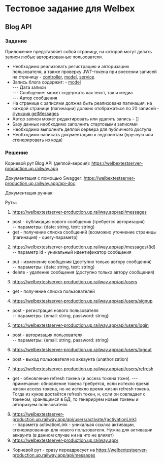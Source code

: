 # Тестовое задание для Welbex
## Blog API

### Задание
Приложение представляет собой страницу, на которой могут делать записи любые авторизованные пользователи.

* Необходимо реализовать регистрацию и авторизацию пользователя, а также проверку JWT-токена при внесении записей на страницу - 
[controller](https://github.com/damirios/welbex_test_server/blob/main/controllers/user_controller.js),
[model](https://github.com/damirios/welbex_test_server/blob/main/models/user_model.js),
[service](https://github.com/damirios/welbex_test_server/blob/main/service/user_service.js).
* Запись блога содержит: - [model](https://github.com/damirios/welbex_test_server/blob/main/models/message_model.js)<br>
    --- Дата записи<br>
    --- Сообщение: может содержать как текст, так и медиа<br>
    --- Автор сообщения<br>
* На странице с записями должна быть реализована пагинация, на каждой странице (пагинации) должно отображаться по 20 записей - [функция getMessages](https://github.com/damirios/welbex_test_server/blob/main/service/blog_service.js)
* Автор записи может редактировать или удалять запись - []
* Базу данных необходимо заполнить стартовыми записями
* Необходимо выполнить деплой сервера для публичного доступа
* Необходимо написать документацию к эндпоинтам (вручную или сгенерировать из кода)

### Решение
Корневой рут Blog API (деплой-версия): https://welbextestserver-production.up.railway.app

Документация с помощью Swagger: https://welbextestserver-production.up.railway.app/api-doc

Документация ручная:

Руты:
1. https://welbextestserver-production.up.railway.app/api/messages
* post - публикация нового сообщения (требуется авторизация)<br>
-- параметры: {date: string, text: string}
* get - получение списка сообщений (возможно уточнение страницы (пагинация) - query-параметр)
2. https://welbextestserver-production.up.railway.app/api/messages/{id}<br>
-- параметр id - уникальный идентификатор сообщения
* put - изменение сообщения (доступно только автору сообщения)<br>
-- параметры: {date: string, text: string}
* delete - удаление сообщения (доступно только автору сообщения)
3. https://welbextestserver-production.up.railway.app/api/users
* get - получение списка пользователей
4. https://welbextestserver-production.up.railway.app/api/users/signup
* post - регистрация нового пользователя<br>
-- параметры: {email: string, password: string}
5. https://welbextestserver-production.up.railway.app/api/users/login
* post - авторизация пользователя<br>
-- параметры: {email: string, password: string}
6. https://welbextestserver-production.up.railway.app/api/users/logout
* post - выход пользователя из аккаунта (unathorization)
7. https://welbextestserver-production.up.railway.app/api/users/refresh
* get - обновление refresh токена (и access токена тоже).
--- примечание: обновление токена требуется, если истекло время жизни access токена, но не истекло время жизни refresh токена.<br>
Тогда из куков достаётся refresh токен, и, если он совпадает с токеном, хранящимся в БД, то генерируем новые токены и авторизуем пользователя
8. https://welbextestserver-production.up.railway.app/api/users/activate/{activationLink}<br>
-- параметр activationLink - уникальая ссылка активации, сгенерированная для нового пользователя. Нужна для активации аккаунта (в данном случае ни на что не влияет)
9. https://welbextestserver-production.up.railway.app/
* Корневой рут - сразу переадресует на https://welbextestserver-production.up.railway.app/api/messages
